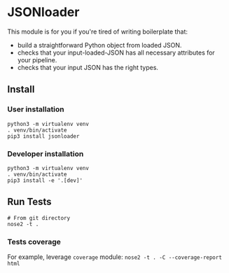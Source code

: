# JSONloader

This module is for you if you're tired of writing boilerplate that:
- build a straightforward Python object from loaded JSON.  
- checks that your input-loaded-JSON has all necessary attributes for your pipeline.
- checks that your input JSON has the right types.

## Install

### User installation
```
python3 -m virtualenv venv
. venv/bin/activate
pip3 install jsonloader
```

### Developer installation
```
python3 -m virtualenv venv
. venv/bin/activate
pip3 install -e '.[dev]'
```

## Run Tests

```
# From git directory
nose2 -t .
```

### Tests coverage
For example, leverage `coverage` module: `nose2 -t . -C --coverage-report html` 



